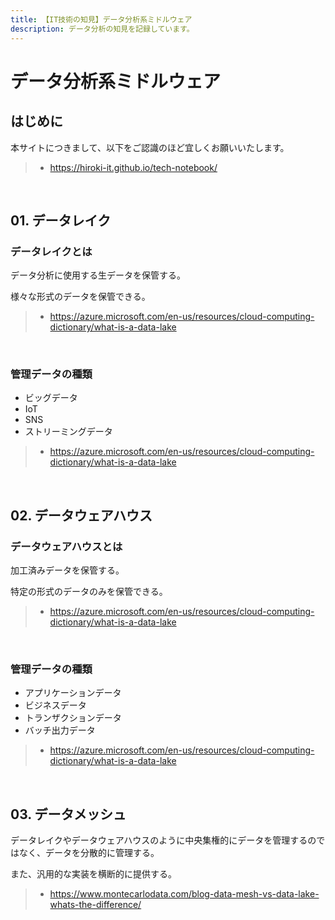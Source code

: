 ```yaml
---
title: 【IT技術の知見】データ分析系ミドルウェア
description: データ分析の知見を記録しています。
---
```


# データ分析系ミドルウェア

## はじめに

本サイトにつきまして、以下をご認識のほど宜しくお願いいたします。

> - https://hiroki-it.github.io/tech-notebook/

<br>

## 01. データレイク

### データレイクとは

データ分析に使用する生データを保管する。

様々な形式のデータを保管できる。

> - https://azure.microsoft.com/en-us/resources/cloud-computing-dictionary/what-is-a-data-lake

<br>

### 管理データの種類

- ビッグデータ
- IoT
- SNS
- ストリーミングデータ

> - https://azure.microsoft.com/en-us/resources/cloud-computing-dictionary/what-is-a-data-lake

<br>

## 02. データウェアハウス

### データウェアハウスとは

加工済みデータを保管する。

特定の形式のデータのみを保管できる。

> - https://azure.microsoft.com/en-us/resources/cloud-computing-dictionary/what-is-a-data-lake

<br>

### 管理データの種類

- アプリケーションデータ
- ビジネスデータ
- トランザクションデータ
- バッチ出力データ

> - https://azure.microsoft.com/en-us/resources/cloud-computing-dictionary/what-is-a-data-lake

<br>

## 03. データメッシュ

データレイクやデータウェアハウスのように中央集権的にデータを管理するのではなく、データを分散的に管理する。

また、汎用的な実装を横断的に提供する。

> - https://www.montecarlodata.com/blog-data-mesh-vs-data-lake-whats-the-difference/

<br>
